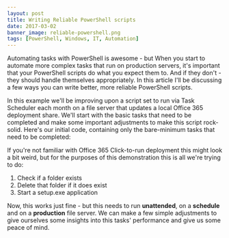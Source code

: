 ```yaml
---
layout: post
title: Writing Reliable PowerShell scripts
date: 2017-03-02
banner_image: reliable-powershell.png
tags: [PowerShell, Windows, IT, Automation]
---
```


Automating tasks with PowerShell is awesome - but When you start to automate more complex tasks that run on production servers, it's important that your PowerShell scripts do what you expect them to. And if they don't - they should handle themselves appropriately. In this article I'll be discussing a few ways you can write better, more reliable PowerShell scripts.

In this example we'll be improving upon a script set to run via Task Scheduler each month on a file server that updates a local Office 365 deployment share. We'll start with the basic tasks that need to be completed and make some important adjustments to make this script rock-solid. Here's our initial code, containing only the bare-minimum tasks that need to be completed:

<script src="https://gist.github.com/jacobboykin/4c5a987d40a3a3d3b92050f3f62c4d9d.js"></script>

If you're not familiar with Office 365 Click-to-run deployment this might look a bit weird, but for the purposes of this demonstration this is all we're trying to do:
1. Check if a folder exists
2. Delete that folder if it does exist
3. Start a setup.exe application

Now, this works just fine - but this needs to run **unattended**, on a **schedule** and on a **production** file server. We can make a few simple adjustments to give ourselves some insights into this tasks' performance and give us some peace of mind. 
